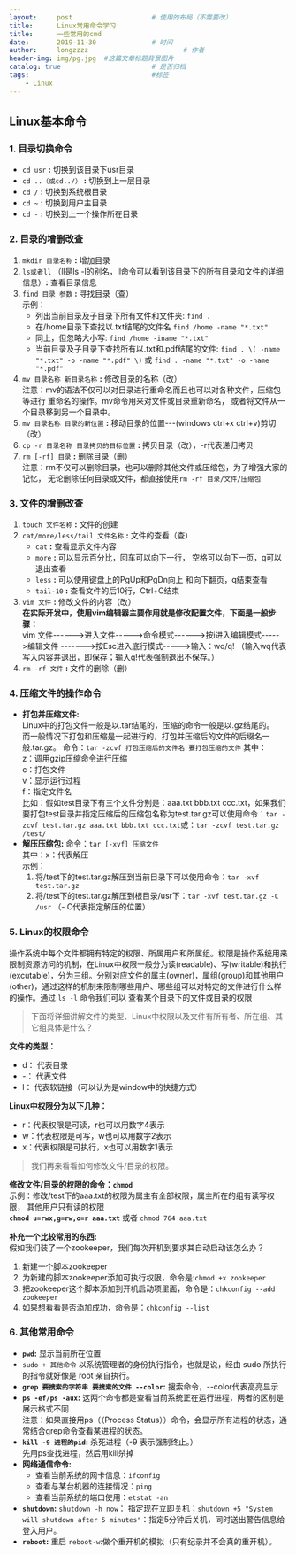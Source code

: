 ```yaml
---
layout:     post   				    # 使用的布局（不需要改）
title:      Linux常用命令学习
title:      一些常用的cmd
date:       2019-11-30 				# 时间
author:     longzzzz						# 作者
header-img: img/pg.jpg 	#这篇文章标题背景图片
catalog: true 						# 是否归档
tags:								#标签
    - Linux
---
```


## Linux基本命令
### 1. 目录切换命令
+ `cd usr` **:** 切换到该目录下usr目录
+ `cd ..（或cd../）` **:** 切换到上一层目录
+ `cd /` **:** 切换到系统根目录
+ `cd ~` **:** 切换到用户主目录
+ `cd -` **:** 切换到上一个操作所在目录

### 2. 目录的增删改查
   1. `mkdir 目录名称` **:** 增加目录
   2. `ls或者ll` （ll是ls -l的别名，ll命令可以看到该目录下的所有目录和文件的详细信息）**:** 查看目录信息
   3. `find 目录 参数` **:** 寻找目录（查）  
      示例：  
      *  列出当前目录及子目录下所有文件和文件夹: `find .`
      *  在/home目录下查找以.txt结尾的文件名 `find /home -name "*.txt"`
      *  同上，但忽略大小写:  `find /home -iname "*.txt"`
      *  当前目录及子目录下查找所有以.txt和.pdf结尾的文件:  `find . \( -name "*.txt" -o -name "*.pdf" \)` 或 `find . -name "*.txt" -o -name "*.pdf"`
   4. `mv 目录名称 新目录名称` **:** 修改目录的名称（改）  
     注意：mv的语法不仅可以对目录进行重命名而且也可以对各种文件，压缩包等进行 重命名的操作。mv命令用来对文件或目录重新命名，
     或者将文件从一个目录移到另一个目录中。
   5. `mv 目录名称 目录的新位置` **:** 移动目录的位置---(windows ctrl+x ctrl+v)剪切（改）
   6. `cp -r 目录名称 目录拷贝的目标位置` **:** 拷贝目录（改），-r代表递归拷贝
   7. `rm [-rf] 目录` **:** 删除目录（删）  
     注意：rm不仅可以删除目录，也可以删除其他文件或压缩包，为了增强大家的记忆， 无论删除任何目录或文件，都直接使用`rm -rf 目录/文件/压缩包`

### 3. 文件的增删改查
   1. `touch 文件名称` **:** 文件的创建
   2. `cat/more/less/tail 文件名称` **:** 文件的查看（查）
      * `cat` **:** 查看显示文件内容
      * `more` **:** 可以显示百分比，回车可以向下一行， 空格可以向下一页，q可以退出查看
      * `less` **:** 可以使用键盘上的PgUp和PgDn向上 和向下翻页，q结束查看
      * `tail-10` **:** 查看文件的后10行，Ctrl+C结束
   3. `vim 文件` **:** 修改文件的内容（改）  
      **在实际开发中，使用vim编辑器主要作用就是修改配置文件，下面是一般步骤：**  
      vim 文件------>进入文件----->命令模式------>按i进入编辑模式----->编辑文件 ------->按Esc进入底行模式----->输入：wq/q! （输入wq代表写入内容并退出，即保存；输入q!代表强制退出不保存。）
   4. `rm -rf 文件` **:** 文件的删除（删）

### 4. 压缩文件的操作命令
+ **打包并压缩文件:**  
   Linux中的打包文件一般是以.tar结尾的，压缩的命令一般是以.gz结尾的。  
   而一般情况下打包和压缩是一起进行的，打包并压缩后的文件的后缀名一般.tar.gz。 命令：`tar -zcvf 打包压缩后的文件名 要打包压缩的文件` 其中：  
   z：调用gzip压缩命令进行压缩  
   c：打包文件  
   v：显示运行过程  
   f：指定文件名  
   比如：假如test目录下有三个文件分别是：aaa.txt bbb.txt ccc.txt，如果我们要打包test目录并指定压缩后的压缩包名称为test.tar.gz可以使用命令：`tar -zcvf test.tar.gz aaa.txt bbb.txt ccc.txt`或：`tar -zcvf test.tar.gz /test/`
+ **解压压缩包:** 
   命令：`tar [-xvf] 压缩文件`  
   其中：x：代表解压  
   示例：  
   1. 将/test下的test.tar.gz解压到当前目录下可以使用命令：`tar -xvf test.tar.gz`
   2. 将/test下的test.tar.gz解压到根目录/usr下：`tar -xvf test.tar.gz -C /usr` （- C代表指定解压的位置）
   
### 5. Linux的权限命令
操作系统中每个文件都拥有特定的权限、所属用户和所属组。权限是操作系统用来限制资源访问的机制，在Linux中权限一般分为读(readable)、写(writable)和执行(excutable)，分为三组。分别对应文件的属主(owner)，属组(group)和其他用户(other)，通过这样的机制来限制哪些用户、哪些组可以对特定的文件进行什么样的操作。通过 `ls -l` 命令我们可以 查看某个目录下的文件或目录的权限
>下面将详细讲解文件的类型、Linux中权限以及文件有所有者、所在组、其它组具体是什么？

**文件的类型：**
* d： 代表目录
* -： 代表文件
* l： 代表软链接（可以认为是window中的快捷方式）

**Linux中权限分为以下几种：**
* r：代表权限是可读，r也可以用数字4表示
* w：代表权限是可写，w也可以用数字2表示
* x：代表权限是可执行，x也可以用数字1表示

>我们再来看看如何修改文件/目录的权限。

**修改文件/目录的权限的命令：`chmod`**  
示例：修改/test下的aaa.txt的权限为属主有全部权限，属主所在的组有读写权限， 其他用户只有读的权限  
**`chmod u=rwx,g=rw,o=r aaa.txt`**  或者  `chmod 764 aaa.txt`

**补充一个比较常用的东西:**  
假如我们装了一个zookeeper，我们每次开机到要求其自动启动该怎么办？
   1. 新建一个脚本zookeeper
   2. 为新建的脚本zookeeper添加可执行权限，命令是:`chmod +x zookeeper`
   3. 把zookeeper这个脚本添加到开机启动项里面，命令是：`chkconfig --add zookeeper`
   4. 如果想看看是否添加成功，命令是：`chkconfig --list`

### 6.  其他常用命令
+ **`pwd`:** 显示当前所在位置
+ `sudo + 其他命令` 以系统管理者的身份执行指令，也就是说，经由 sudo 所执行的指令就好像是 root 亲自执行。
+ **`grep 要搜索的字符串 要搜索的文件 --color`:** 搜索命令，--color代表高亮显示
+ **`ps -ef/ps -aux`:** 这两个命令都是查看当前系统正在运行进程，两者的区别是展示格式不同  
  注意：如果直接用ps（（Process Status））命令，会显示所有进程的状态，通常结合grep命令查看某进程的状态。
+ **`kill -9 进程的pid`:** 杀死进程（-9 表示强制终止。）  
  先用ps查找进程，然后用kill杀掉
+ **网络通信命令:**
   * 查看当前系统的网卡信息：`ifconfig`
   * 查看与某台机器的连接情况：`ping`
   * 查看当前系统的端口使用：`etstat -an`
+ **`shutdown`:** `shutdown -h now`： 指定现在立即关机；`shutdown +5 "System will shutdown after 5 minutes"`：指定5分钟后关机，同时送出警告信息给登入用户。
+ **`reboot`:** 重启  `reboot-w`:做个重开机的模拟（只有纪录并不会真的重开机）。
